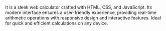 It is a sleek web calculator crafted with HTML, CSS, and JavaScript. Its modern interface ensures a user-friendly experience, providing real-time arithmetic operations with responsive design and interactive features. Ideal for quick and efficient calculations on any device.
